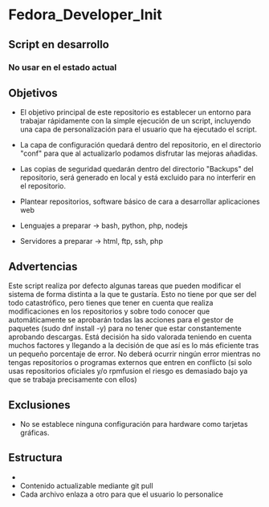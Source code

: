 # Fedora_Developer_Init
## Script en desarrollo
### No usar en el estado actual

## Objetivos
- El objetivo principal de este repositorio es establecer un entorno para trabajar rápidamente con la simple ejecución de un script, incluyendo una capa de personalización para el usuario que ha ejecutado el script.

- La capa de configuración quedará dentro del repositorio, en el directorio "conf" para que al actualizarlo podamos disfrutar las mejoras añadidas.

- Las copias de seguridad quedarán dentro del directorio "Backups" del repositorio, será generado en local y está excluido para no interferir en el repositorio.

- Plantear repositorios, software básico de cara a desarrollar aplicaciones web
- Lenguajes a preparar → bash, python, php, nodejs
- Servidores a preparar → html, ftp, ssh, php

## Advertencias
Este script realiza por defecto algunas tareas que pueden modificar el sistema de forma distinta a la que te gustaría. Esto no tiene por que ser del todo catastrófico, pero tienes que tener en cuenta que realiza modificaciones en los repositorios y sobre todo conocer que automáticamente se aprobarán todas las acciones para el gestor de paquetes (sudo dnf install -y) para no tener que estar constantemente aprobando descargas. Está decisión ha sido valorada teniendo en cuenta muchos factores y llegando a la decisión de que así es lo más eficiente tras un pequeño porcentaje de error. No deberá ocurrir ningún error mientras no tengas repositorios o programas externos que entren en conflicto (si solo usas repositorios oficiales y/o rpmfusion el riesgo es demasiado bajo ya que se trabaja precisamente con ellos)

## Exclusiones
- No se establece ninguna configuración para hardware como tarjetas gráficas.

## Estructura
-
- Contenido actualizable mediante git pull
- Cada archivo enlaza a otro para que el usuario lo personalice
